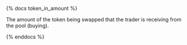 {% docs token_in_amount %}

The amount of the token being swapped that the trader is receiving from the pool (buying).

{% enddocs %}

